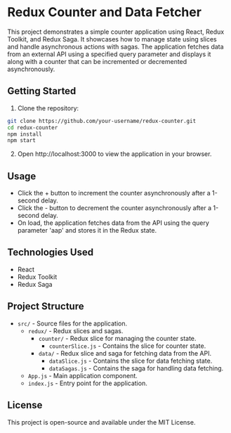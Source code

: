 # Redux Counter and Data Fetcher

This project demonstrates a simple counter application using React, Redux Toolkit, and Redux Saga. It showcases how to manage state using slices and handle asynchronous actions with sagas. The application fetches data from an external API using a specified query parameter and displays it along with a counter that can be incremented or decremented asynchronously.

## Getting Started

1. Clone the repository:
```bash
git clone https://github.com/your-username/redux-counter.git
cd redux-counter
npm install
npm start
```
2. Open http://localhost:3000 to view the application in your browser.

## Usage

- Click the + button to increment the counter asynchronously after a 1-second delay.
- Click the - button to decrement the counter asynchronously after a 1-second delay.
- On load, the application fetches data from the API using the query parameter 'aap' and stores it in the Redux state.

## Technologies Used

- React
- Redux Toolkit
- Redux Saga

## Project Structure

- `src/` - Source files for the application.
  - `redux/` - Redux slices and sagas.
    - `counter/` - Redux slice for managing the counter state.
      - `counterSlice.js` - Contains the slice for counter state.
    - `data/` - Redux slice and saga for fetching data from the API.
      - `dataSlice.js` - Contains the slice for data fetching state.
      - `dataSagas.js` - Contains the saga for handling data fetching.
  - `App.js` - Main application component.
  - `index.js` - Entry point for the application.
  
## License

This project is open-source and available under the MIT License.
